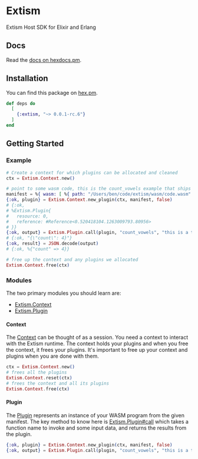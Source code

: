 # Extism

Extism Host SDK for Elixir and Erlang

## Docs

Read the [docs on hexdocs.pm](https://hexdocs.pm/extism/).

## Installation

You can find this package on [hex.pm](https://hex.pm/packages/extism).

```elixir
def deps do
  [
    {:extism, "~> 0.0.1-rc.6"}
  ]
end
```

## Getting Started

### Example

```elixir
# Create a context for which plugins can be allocated and cleaned
ctx = Extism.Context.new()

# point to some wasm code, this is the count_vowels example that ships with extism
manifest = %{ wasm: [ %{ path: "/Users/ben/code/extism/wasm/code.wasm" } ]}
{:ok, plugin} = Extism.Context.new_plugin(ctx, manifest, false)
# {:ok,
# %Extism.Plugin{
#   resource: 0,
#   reference: #Reference<0.520418104.1263009793.80956>
# }}
{:ok, output} = Extism.Plugin.call(plugin, "count_vowels", "this is a test")
# {:ok, "{\"count\": 4}"}
{:ok, result} = JSON.decode(output)
# {:ok, %{"count" => 4}}

# free up the context and any plugins we allocated
Extism.Context.free(ctx)
```

### Modules

The two primary modules you should learn are:

* [Extism.Context](Extism.Context.html)
* [Extism.Plugin](Extism.Plugin.html)

#### Context

The [Context](Extism.Context.html) can be thought of as a session. You need a context to interact with the Extism runtime. The context holds your plugins and when you free the context, it frees your plugins. It's important to free up your context and plugins when you are done with them.

```elixir
ctx = Extism.Context.new()
# frees all the plugins 
Extism.Context.reset(ctx)
# frees the context and all its plugins
Extism.Context.free(ctx)
```

#### Plugin

The [Plugin](Extism.Plugin.html) represents an instance of your WASM program from the given manifest.
The key method to know here is [Extism.Plugin#call](Extism.Plugin.html#call/3) which takes a function name to invoke and some input data, and returns the results from the plugin.

```elixir
{:ok, plugin} = Extism.Context.new_plugin(ctx, manifest, false)
{:ok, output} = Extism.Plugin.call(plugin, "count_vowels", "this is a test")
```